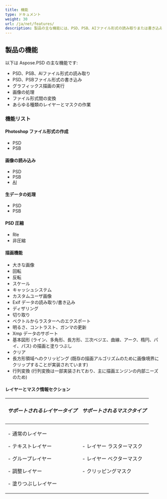 ```yaml
---
title: 機能
type: ドキュメント
weight: 30
url: /ja/net/features/
description: 製品の主な機能には、PSD、PSB、AIファイル形式の読み取りまたは書き込み、グラフィックス描画の実行、画像の処理、レイヤーとマスクの作業が含まれています。
---
```


## **製品の機能**
以下は Aspose.PSD の主な機能です:

- PSD、PSB、AIファイル形式の読み取り
- PSD、PSBファイル形式の書き込み
- グラフィックス描画の実行
- 画像の処理
- ファイル形式間の変換
- あらゆる種類のレイヤーとマスクの作業
### **機能リスト**
#### **Photoshop ファイル形式の作成**
- PSD
- PSB
#### **画像の読み込み**
- PSD
- PSB
- [AI](/psd/ja/net/ai-adobe-illustrator-format/)
#### **生データの処理**
- PSD
- PSB
#### **PSD 圧縮**
- Rle
- 非圧縮
#### **描画機能**
- 大きな画像
- 回転
- 反転
- スケール
- キャッシュシステム
- カスタムユーザ画像
- Exif データの読み取り/書き込み
- ディザリング
- 切り取り
- ベクトルからラスターへのエクスポート
- 明るさ、コントラスト、ガンマの更新
- Xmp データのサポート
- 基本図形 (ライン、多角形、長方形、三次ベジエ、曲線、アーク、楕円、パイ、パス) の描画と塗りつぶし
- クリア
- 長方形領域へのクリッピング (既存の描画アルゴリズムのために画像境界にクリップすることが実装されています)
- 行列変換 (行列変換は一部実装されており、主に描画エンジンの内部ニーズのため)
#### **レイヤーとマスク情報セクション**

|<h5>**サポートされるレイヤータイプ**</h5>|<h5>**サポートされるマスクタイプ**</h5>|
| :- | :- |
|<p>- 通常のレイヤー</p><p>- テキストレイヤー</p><p>- グループレイヤー</p><p>- 調整レイヤー</p><p>- 塗りつぶしレイヤー</p>|<p>- レイヤー ラスターマスク</p><p>- レイヤー ベクターマスク</p><p>- クリッピングマスク</p>|
